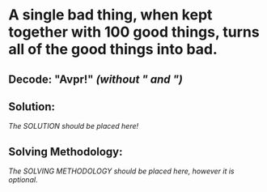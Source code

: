 # A single bad thing, when kept together with 100 good things, turns all of the good things into bad.

## Decode: "Avpr!" _(without " and ")_

## Solution:
_The SOLUTION should be placed here!_

## Solving Methodology:
_The SOLVING METHODOLOGY should be placed here, however it is optional._
